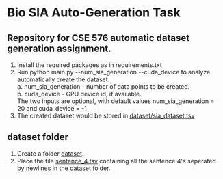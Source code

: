 # Bio SIA Auto-Generation Task

## Repository for CSE 576 automatic dataset generation assignment.

1. Install the required packages as in requirements.txt
2. Run python main.py --num_sia_generation --cuda_device to analyze automatically create the dataset.\
    a. num_sia_generation - number of data points to be created.\
    b. cuda_device - GPU device id, if available.\
The two inputs are optional, with default values num_sia_generation = 20 and cuda_device = -1
3. The created dataset would be stored in [dataset/sia_dataset.tsv](./dataset/sia_dataset.tsv)

## dataset folder

1. Create a folder [dataset](./dataset).
2. Place the file [sentence_4.tsv](./dataset/sentence_4.tsv) containing all the sentence 4's seperated by newlines in the dataset folder.